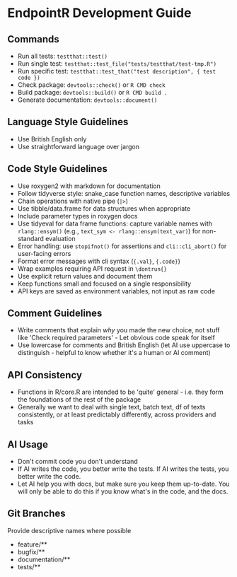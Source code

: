 # EndpointR Development Guide

## Commands

-   Run all tests: `testthat::test()`
-   Run single test: `testthat::test_file("tests/testthat/test-tmp.R")`
-   Run specific test: `testthat::test_that("test description", { test code })`
-   Check package: `devtools::check()` or `R CMD check`
-   Build package: `devtools::build()` or `R CMD build .`
-   Generate documentation: `devtools::document()`

## Language Style Guidelines

-   Use British English only
-   Use straightforward language over jargon

## Code Style Guidelines

-   Use roxygen2 with markdown for documentation
-   Follow tidyverse style: snake_case function names, descriptive variables
-   Chain operations with native pipe (`|>`)
-   Use tibble/data.frame for data structures when appropriate
-   Include parameter types in roxygen docs
-   Use tidyeval for data frame functions: capture variable names with `rlang::ensym()` (e.g., `text_sym <- rlang::ensym(text_var)`) for non-standard evaluation
-   Error handling: use `stopifnot()` for assertions and `cli::cli_abort()` for user-facing errors
-   Format error messages with cli syntax (`{.val}`, `{.code}`)
-   Wrap examples requiring API request in `\dontrun{}`
-   Use explicit return values and document them
-   Keep functions small and focused on a single responsibility
-   API keys are saved as environment variables, not input as raw code

## Comment Guidelines

-   Write comments that explain *why* you made the new choice, not stuff like 'Check required parameters' - Let obvious code speak for itself
-   Use lowercase for comments and British English (let AI use uppercase to distinguish - helpful to know whether it's a human or AI comment)

## API Consistency

-   Functions in R/core.R are intended to be 'quite' general - i.e. they form the foundations of the rest of the package
-   Generally we want to deal with single text, batch text, df of texts consistently, or at least predictably differently, across providers and tasks

## AI Usage

-   Don't commit code you don't understand
-   If AI writes the code, you better write the tests. If AI writes the tests, you better write the code.
-   Let AI help you with docs, but make sure you keep them up-to-date. You will only be able to do this if you know what's in the code, and the docs.

## Git Branches

Provide descriptive names where possible

-   feature/\*\*
-   bugfix/\*\*
-   documentation/\*\*
-   tests/\*\*
